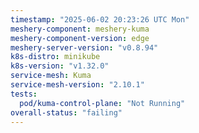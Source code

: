 ```yaml
---
timestamp: "2025-06-02 20:23:26 UTC Mon"
meshery-component: meshery-kuma
meshery-component-version: edge
meshery-server-version: "v0.8.94"
k8s-distro: minikube
k8s-version: "v1.32.0"
service-mesh: Kuma
service-mesh-version: "2.10.1"
tests:
  pod/kuma-control-plane: "Not Running"
overall-status: "failing"
---
```


